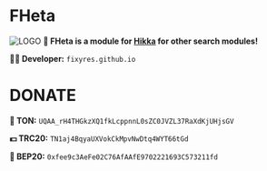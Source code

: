 # FHeta
![LOGO](https://i.imghippo.com/files/YgG2208DgM.jpg)
**🔎 FHeta is a module for [Hikka](https://github.com/hikkariatama/Hikka) for other search modules!**

**👨‍💻 Developer:** `fixyres.github.io`
# DONATE 
**💎 TON:** `UQAA_rH4THGkzXQ1fkLcppnnL0sZC0JVZL37RaXdKjUHjsGV`

**💵 TRC20:** `TN1aj4BqyaUXVokCkMpvNwDtq4WYT66tGd`

**🏦 BEP20:** `0xfee9c3AeFe02C76AfAAfE9702221693C573211fd`
